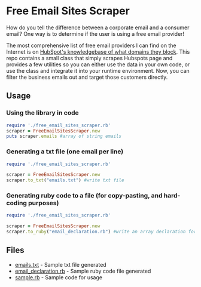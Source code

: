 # Free Email Sites Scraper

How do you tell the difference between a corporate email and a consumer email?  One way is to determine if the user is using a free email provider!

The most comprehensive list of free email providers I can find on the Internet is on [HubSpot's knowledgebase of what domains they block](https://knowledge.hubspot.com/forms/what-domains-are-blocked-when-using-the-forms-email-domains-to-block-feature).  This repo contains a small class that simply scrapes Hubspots page and provides a few utilities so you can either use the data in your own code, or use the class and integrate it into your runtime environment.  Now, you can filter the business emails out and target those customers directly.

## Usage


### Using the library in code

```ruby
require './free_email_sites_scraper.rb'
scraper = FreeEmailSitesScraper.new
puts scraper.emails #array of string emails
```

### Generating a txt file (one email per line)

```ruby
require './free_email_sites_scraper.rb'

scraper = FreeEmailSitesScraper.new
scraper.to_txt("emails.txt") #write txt file
```

### Generating ruby code to a file (for copy-pasting, and hard-coding purposes)

```ruby
require './free_email_sites_scraper.rb'

scraper = FreeEmailSitesScraper.new
scraper.to_ruby("email_declaration.rb") #write an array declaration for hardcoding entries
```

## Files

- [emails.txt](emails.txt) - Sample txt file generated
- [email_declaration.rb](email_declaration.rb) - Sample ruby code file generated
- [sample.rb](sample.rb) - Sample code for usage
